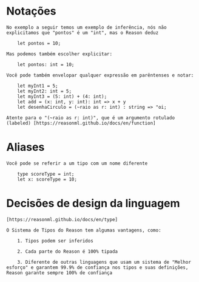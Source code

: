 #  Notações

    No exemplo a seguir temos um exemplo de inferência, nós não explicitamos que "pontos" é um "int", mas o Reason deduz

        let pontos = 10;
    
    Mas podemos também escolher explicitar:
    
        let pontos: int = 10;
    
    Você pode também envelopar qualquer expressão em parêntenses e notar:

        let myInt1 = 5;
        let myInt2: int = 5;
        let myInt3 = (5: int) + (4: int);
        let add = (x: int, y: int): int => x + y
        let desenhaCirculo = (~raio as r: int) : string => "oi;
    
    Atente para o "(~raio as r: int)", que é um argumento rotulado (labeled) [https://reasonml.github.io/docs/en/function]

# Aliases

    Você pode se referir a um tipo com um nome diferente

        type scoreType = int;
        let x: scoreType = 10;
    
# Decisões de design da linguagem

    [https://reasonml.github.io/docs/en/type]

    O Sistema de Tipos do Reason tem algumas vantagens, como:

        1. Tipos podem ser inferidos

        2. Cada parte do Reason é 100% tipada

        3. Diferente de outras linguagens que usam um sistema de "Melhor esforço" e garantem 99.9% de confiança nos tipos e suas definições, Reason garante sempre 100% de confiança